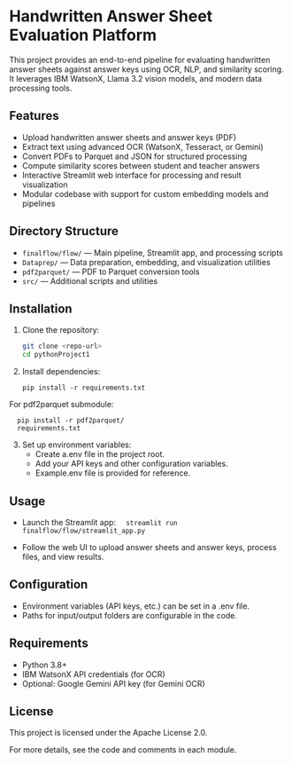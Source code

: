 # Handwritten Answer Sheet Evaluation Platform

This project provides an end-to-end pipeline for evaluating handwritten answer sheets against answer keys using OCR, NLP, and similarity scoring. It leverages IBM WatsonX, Llama 3.2 vision models, and modern data processing tools.

## Features
- Upload handwritten answer sheets and answer keys (PDF)
- Extract text using advanced OCR (WatsonX, Tesseract, or Gemini)
- Convert PDFs to Parquet and JSON for structured processing
- Compute similarity scores between student and teacher answers
- Interactive Streamlit web interface for processing and result visualization
- Modular codebase with support for custom embedding models and pipelines

## Directory Structure
- `finalflow/flow/` — Main pipeline, Streamlit app, and processing scripts
- `Dataprep/` — Data preparation, embedding, and visualization utilities
- `pdf2parquet/` — PDF to Parquet conversion tools
- `src/` — Additional scripts and utilities

## Installation
1. Clone the repository:
   ```bash
   git clone <repo-url>
   cd pythonProject1
   ```
2. Install dependencies:
 
   

   ```
   pip install -r requirements.txt
      ```
 For pdf2parquet submodule:
 ```
   pip install -r pdf2parquet/   
   requirements.txt
   ```
3. Set up environment variables:
   - Create a.env file in the project root.
   - Add your API keys and other configuration variables.
   - Example.env file is provided for reference.
   

## Usage
- Launch the Streamlit app:
  ```  streamlit run finalflow/flow/streamlit_app.py```
  

  
 
- Follow the web UI to upload answer sheets and answer keys, process files, and view results.
## Configuration
- Environment variables (API keys, etc.) can be set in a .env file.
- Paths for input/output folders are configurable in the code.
## Requirements
- Python 3.8+
- IBM WatsonX API credentials (for OCR)
- Optional: Google Gemini API key (for Gemini OCR)
## License
This project is licensed under the Apache License 2.0.

For more details, see the code and comments in each module.